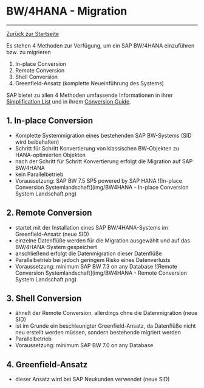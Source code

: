 # BW/4HANA - Migration
---

[Zurück zur Startseite](https://wolfgangzeller.github.io/ABAP-for-SAP-BW/)

Es stehen 4 Methoden zur Verfügung, um ein SAP BW/4HANA einzuführen bzw. zu migrieren
1. In-place Conversion
2. Remote Conversion
3. Shell Conversion
4. Greenfield-Ansatz (komplette Neueinführung des Systems)

SAP bietet zu allen 4 Methoden umfassende Informationen in ihrer [Simplification List](https://help.sap.com/doc/590752e646cc4b15a9092f32353b209a/1.0/en-US/SAP_BW4HANA_10_Simplification_List.pdf) und in ihrem [Conversion Guide](https://help.sap.com/doc/c3f4454877614bc7b9e85ae1f9d1d2c7/1.0/en-US/SAP_BW4HANA_10_Conversion_Guide.pdf).

## 1. In-place Conversion
- Komplette Systemmigration eines bestehenden SAP BW-Systems (SID wird beibehalten)
- Schritt für Schritt Konvertierung von klassischen BW-Objekten zu HANA-optimierten Objekten
- nach der Schritt für Schritt Konvertierung erfolgt die Migration auf SAP BW/4HANA
- kein Parallelbetrieb
- Voraussetzung: SAP BW 7.5 SP5 powered by SAP HANA
![In-place Conversion Systemlandschaft](img/BW4HANA - In-place Conversion System Landschaft.png)

## 2. Remote Conversion
- startet mit der Installation eines SAP BW/4HANA-Systems im Greenfield-Ansatz (neue SID)
- einzelne Datenflüße werden für die Migration ausgewählt und auf das BW/4HANA-System gespeichert
- anschließend erfolgt die Datenmigration dieser Datenflüße
- Parallelbetrieb bei jedoch geringem Risko eines Datenverlusts
- Voraussetzung: minimum SAP BW 7.3 on any Database
![Remote Conversion Systemlandschaft](img/BW4HANA - Remote Conversion System Landschaft.png)

## 3. Shell Conversion
- ähnelt der Remote Conversion, allerdings ohne die Datenmigration (neue SID)
- ist im Grunde ein beschleunigter Greenfield-Ansatz, da Datenflüße nicht neu erstellt werden müssen, sondern bestehende migriert werden
- Parallelbetrieb
- Voraussetzung: minimum SAP BW 7.0 on any Database

## 4. Greenfield-Ansatz
- dieser Ansatz wird bei SAP Neukunden verwendet (neue SID)
